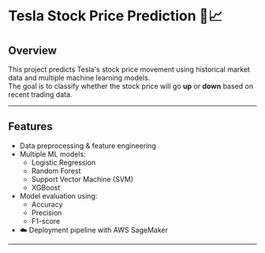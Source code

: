 # Tesla Stock Price Prediction 🚗📈

## Overview
This project predicts Tesla's stock price movement using historical market data and multiple machine learning models.  
The goal is to classify whether the stock price will go **up** or **down** based on recent trading data.

---

## Features
- Data preprocessing & feature engineering
- Multiple ML models:
  - Logistic Regression
  - Random Forest
  - Support Vector Machine (SVM)
  - XGBoost
- Model evaluation using:
  - Accuracy
  - Precision
  - F1-score
- ☁️ Deployment pipeline with AWS SageMaker

---

